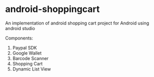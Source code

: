 # android-shoppingcart

An implementation of android shopping cart project for Android using android studio

Components:
1. Paypal SDK
2. Google Wallet
3. Barcode Scanner
4. Shopping Cart
5. Dynamic List View

